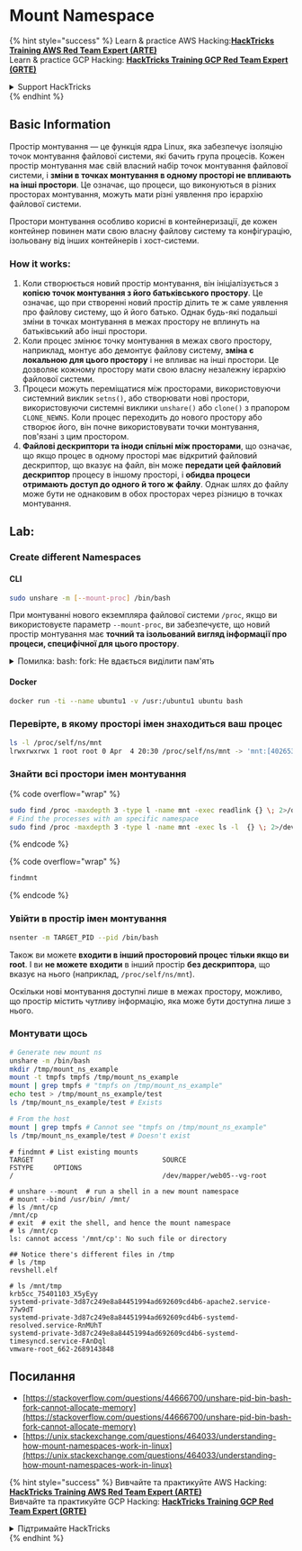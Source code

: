 # Mount Namespace

{% hint style="success" %}
Learn & practice AWS Hacking:<img src="/.gitbook/assets/arte.png" alt="" data-size="line">[**HackTricks Training AWS Red Team Expert (ARTE)**](https://training.hacktricks.xyz/courses/arte)<img src="/.gitbook/assets/arte.png" alt="" data-size="line">\
Learn & practice GCP Hacking: <img src="/.gitbook/assets/grte.png" alt="" data-size="line">[**HackTricks Training GCP Red Team Expert (GRTE)**<img src="/.gitbook/assets/grte.png" alt="" data-size="line">](https://training.hacktricks.xyz/courses/grte)

<details>

<summary>Support HackTricks</summary>

* Check the [**subscription plans**](https://github.com/sponsors/carlospolop)!
* **Join the** 💬 [**Discord group**](https://discord.gg/hRep4RUj7f) or the [**telegram group**](https://t.me/peass) or **follow** us on **Twitter** 🐦 [**@hacktricks\_live**](https://twitter.com/hacktricks\_live)**.**
* **Share hacking tricks by submitting PRs to the** [**HackTricks**](https://github.com/carlospolop/hacktricks) and [**HackTricks Cloud**](https://github.com/carlospolop/hacktricks-cloud) github repos.

</details>
{% endhint %}

## Basic Information

Простір монтування — це функція ядра Linux, яка забезпечує ізоляцію точок монтування файлової системи, які бачить група процесів. Кожен простір монтування має свій власний набір точок монтування файлової системи, і **зміни в точках монтування в одному просторі не впливають на інші простори**. Це означає, що процеси, що виконуються в різних просторах монтування, можуть мати різні уявлення про ієрархію файлової системи.

Простори монтування особливо корисні в контейнеризації, де кожен контейнер повинен мати свою власну файлову систему та конфігурацію, ізольовану від інших контейнерів і хост-системи.

### How it works:

1. Коли створюється новий простір монтування, він ініціалізується з **копією точок монтування з його батьківського простору**. Це означає, що при створенні новий простір ділить те ж саме уявлення про файлову систему, що й його батько. Однак будь-які подальші зміни в точках монтування в межах простору не вплинуть на батьківський або інші простори.
2. Коли процес змінює точку монтування в межах свого простору, наприклад, монтує або демонтує файлову систему, **зміна є локальною для цього простору** і не впливає на інші простори. Це дозволяє кожному простору мати свою власну незалежну ієрархію файлової системи.
3. Процеси можуть переміщатися між просторами, використовуючи системний виклик `setns()`, або створювати нові простори, використовуючи системні виклики `unshare()` або `clone()` з прапором `CLONE_NEWNS`. Коли процес переходить до нового простору або створює його, він почне використовувати точки монтування, пов'язані з цим простором.
4. **Файлові дескриптори та іноди спільні між просторами**, що означає, що якщо процес в одному просторі має відкритий файловий дескриптор, що вказує на файл, він може **передати цей файловий дескриптор** процесу в іншому просторі, і **обидва процеси отримають доступ до одного й того ж файлу**. Однак шлях до файлу може бути не однаковим в обох просторах через різницю в точках монтування.

## Lab:

### Create different Namespaces

#### CLI
```bash
sudo unshare -m [--mount-proc] /bin/bash
```
При монтуванні нового екземпляра файлової системи `/proc`, якщо ви використовуєте параметр `--mount-proc`, ви забезпечуєте, що новий простір монтування має **точний та ізольований вигляд інформації про процеси, специфічної для цього простору**.

<details>

<summary>Помилка: bash: fork: Не вдається виділити пам'ять</summary>

Коли `unshare` виконується без параметра `-f`, виникає помилка через те, як Linux обробляє нові PID (ідентифікатори процесів) простори. Основні деталі та рішення наведені нижче:

1. **Пояснення проблеми**:
- Ядро Linux дозволяє процесу створювати нові простори за допомогою системного виклику `unshare`. Однак процес, який ініціює створення нового PID простору (який називається "процесом unshare"), не входить до нового простору; лише його дочірні процеси входять.
- Виконання `%unshare -p /bin/bash%` запускає `/bin/bash` в тому ж процесі, що й `unshare`. Відповідно, `/bin/bash` та його дочірні процеси знаходяться в оригінальному PID просторі.
- Перший дочірній процес `/bin/bash` у новому просторі стає PID 1. Коли цей процес завершується, це викликає очищення простору, якщо немає інших процесів, оскільки PID 1 має особливу роль усиновлення сирітських процесів. Ядро Linux тоді вимкне виділення PID у цьому просторі.

2. **Наслідок**:
- Завершення PID 1 у новому просторі призводить до очищення прапора `PIDNS_HASH_ADDING`. Це призводить до того, що функція `alloc_pid` не може виділити новий PID при створенні нового процесу, що викликає помилку "Не вдається виділити пам'ять".

3. **Рішення**:
- Проблему можна вирішити, використовуючи параметр `-f` з `unshare`. Цей параметр змушує `unshare` створити новий процес після створення нового PID простору.
- Виконання `%unshare -fp /bin/bash%` забезпечує, що команда `unshare` сама стає PID 1 у новому просторі. `/bin/bash` та його дочірні процеси тоді безпечно містяться в цьому новому просторі, запобігаючи передчасному завершенню PID 1 та дозволяючи нормальне виділення PID.

Забезпечивши, що `unshare` виконується з прапором `-f`, новий PID простір правильно підтримується, що дозволяє `/bin/bash` та його підпроцесам працювати без виникнення помилки виділення пам'яті.

</details>

#### Docker
```bash
docker run -ti --name ubuntu1 -v /usr:/ubuntu1 ubuntu bash
```
### &#x20;Перевірте, в якому просторі імен знаходиться ваш процес
```bash
ls -l /proc/self/ns/mnt
lrwxrwxrwx 1 root root 0 Apr  4 20:30 /proc/self/ns/mnt -> 'mnt:[4026531841]'
```
### Знайти всі простори імен монтування

{% code overflow="wrap" %}
```bash
sudo find /proc -maxdepth 3 -type l -name mnt -exec readlink {} \; 2>/dev/null | sort -u
# Find the processes with an specific namespace
sudo find /proc -maxdepth 3 -type l -name mnt -exec ls -l  {} \; 2>/dev/null | grep <ns-number>
```
{% endcode %}

{% code overflow="wrap" %}
```bash
findmnt
```
{% endcode %}

### Увійти в простір імен монтування
```bash
nsenter -m TARGET_PID --pid /bin/bash
```
Також ви можете **входити в інший просторовий процес тільки якщо ви root**. І ви **не можете** **входити** в інший простір **без дескриптора**, що вказує на нього (наприклад, `/proc/self/ns/mnt`).

Оскільки нові монтування доступні лише в межах простору, можливо, що простір містить чутливу інформацію, яка може бути доступна лише з нього.

### Монтувати щось
```bash
# Generate new mount ns
unshare -m /bin/bash
mkdir /tmp/mount_ns_example
mount -t tmpfs tmpfs /tmp/mount_ns_example
mount | grep tmpfs # "tmpfs on /tmp/mount_ns_example"
echo test > /tmp/mount_ns_example/test
ls /tmp/mount_ns_example/test # Exists

# From the host
mount | grep tmpfs # Cannot see "tmpfs on /tmp/mount_ns_example"
ls /tmp/mount_ns_example/test # Doesn't exist
```

```
# findmnt # List existing mounts
TARGET                                SOURCE                                                                                                           FSTYPE     OPTIONS
/                                     /dev/mapper/web05--vg-root

# unshare --mount  # run a shell in a new mount namespace
# mount --bind /usr/bin/ /mnt/
# ls /mnt/cp
/mnt/cp
# exit  # exit the shell, and hence the mount namespace
# ls /mnt/cp
ls: cannot access '/mnt/cp': No such file or directory

## Notice there's different files in /tmp
# ls /tmp
revshell.elf

# ls /mnt/tmp
krb5cc_75401103_X5yEyy
systemd-private-3d87c249e8a84451994ad692609cd4b6-apache2.service-77w9dT
systemd-private-3d87c249e8a84451994ad692609cd4b6-systemd-resolved.service-RnMUhT
systemd-private-3d87c249e8a84451994ad692609cd4b6-systemd-timesyncd.service-FAnDql
vmware-root_662-2689143848

```
## Посилання
* [https://stackoverflow.com/questions/44666700/unshare-pid-bin-bash-fork-cannot-allocate-memory](https://stackoverflow.com/questions/44666700/unshare-pid-bin-bash-fork-cannot-allocate-memory)
* [https://unix.stackexchange.com/questions/464033/understanding-how-mount-namespaces-work-in-linux](https://unix.stackexchange.com/questions/464033/understanding-how-mount-namespaces-work-in-linux)


{% hint style="success" %}
Вивчайте та практикуйте AWS Hacking:<img src="/.gitbook/assets/arte.png" alt="" data-size="line">[**HackTricks Training AWS Red Team Expert (ARTE)**](https://training.hacktricks.xyz/courses/arte)<img src="/.gitbook/assets/arte.png" alt="" data-size="line">\
Вивчайте та практикуйте GCP Hacking: <img src="/.gitbook/assets/grte.png" alt="" data-size="line">[**HackTricks Training GCP Red Team Expert (GRTE)**<img src="/.gitbook/assets/grte.png" alt="" data-size="line">](https://training.hacktricks.xyz/courses/grte)

<details>

<summary>Підтримайте HackTricks</summary>

* Перевірте [**плани підписки**](https://github.com/sponsors/carlospolop)!
* **Приєднуйтесь до** 💬 [**групи Discord**](https://discord.gg/hRep4RUj7f) або [**групи telegram**](https://t.me/peass) або **слідкуйте** за нами в **Twitter** 🐦 [**@hacktricks\_live**](https://twitter.com/hacktricks\_live)**.**
* **Діліться хакерськими трюками, надсилаючи PR до** [**HackTricks**](https://github.com/carlospolop/hacktricks) та [**HackTricks Cloud**](https://github.com/carlospolop/hacktricks-cloud) репозиторіїв на github.

</details>
{% endhint %}
